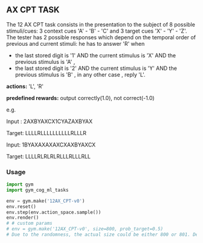 ## AX CPT TASK
The 12 AX CPT task consists in the presentation to the subject of 8 possible stimuli/cues: 3 context cues 'A' - 'B' - 'C' and 3 target cues 'X' - 'Y' - 'Z'.
The tester has 2 possible responses which depend on the temporal order of previous and current stimuli: 
he has to answer 'R' 
    when
- the last stored digit is '1' AND the current stimulus is 'X' AND the previous stimulus is 'A' , 
- the last stored digit is '2' AND the current stimulus is 'Y' AND the previous stimulus is 'B' , 
in any other case , reply 'L'.

**actions:**  'L', 'R'

**predefined rewards:** output correctly(1.0), not correct(-1.0)

e.g.

Input : 2AXBYAXCX1CYAZAXBYAX

Target: LLLLRLLLLLLLLLLRLLLR

Input:  1BYAXAXAXAXCXAXBYAXCX

Target: LLLLRLRLRLRLLLRLLLRLL

### Usage
```python
import gym
import gym_cog_ml_tasks

env = gym.make('12AX_CPT-v0')
env.reset()
env.step(env.action_space.sample())
env.render()
# # custom params
# env = gym.make('12AX_CPT-v0', size=800, prob_target=0.5)
# Due to the randomness, the actual size could be either 800 or 801. Default size is 1000.
```